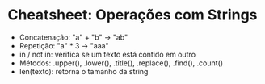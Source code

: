 # Cheatsheet: Operações com Strings

- Concatenação: "a" + "b" → "ab"
- Repetição: "a" * 3 → "aaa"
- in / not in: verifica se um texto está contido em outro
- Métodos: .upper(), .lower(), .title(), .replace(), .find(), .count()
- len(texto): retorna o tamanho da string
